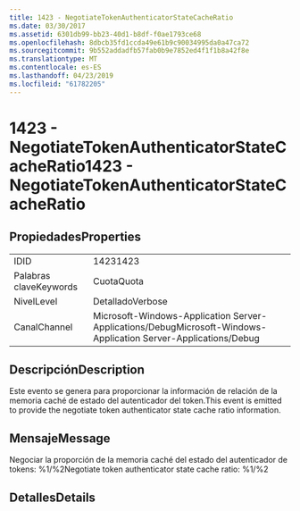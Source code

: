 ```yaml
---
title: 1423 - NegotiateTokenAuthenticatorStateCacheRatio
ms.date: 03/30/2017
ms.assetid: 6301db99-bb23-40d1-b8df-f0ae1793ce68
ms.openlocfilehash: 8dbcb35fd1ccda49e61b9c90034995da0a47ca72
ms.sourcegitcommit: 9b552addadfb57fab0b9e7852ed4f1f1b8a42f8e
ms.translationtype: MT
ms.contentlocale: es-ES
ms.lasthandoff: 04/23/2019
ms.locfileid: "61782205"
---
```

# <a name="1423---negotiatetokenauthenticatorstatecacheratio"></a><span data-ttu-id="9dd0d-102">1423 - NegotiateTokenAuthenticatorStateCacheRatio</span><span class="sxs-lookup"><span data-stu-id="9dd0d-102">1423 - NegotiateTokenAuthenticatorStateCacheRatio</span></span>
## <a name="properties"></a><span data-ttu-id="9dd0d-103">Propiedades</span><span class="sxs-lookup"><span data-stu-id="9dd0d-103">Properties</span></span>  
  
|||  
|-|-|  
|<span data-ttu-id="9dd0d-104">ID</span><span class="sxs-lookup"><span data-stu-id="9dd0d-104">ID</span></span>|<span data-ttu-id="9dd0d-105">1423</span><span class="sxs-lookup"><span data-stu-id="9dd0d-105">1423</span></span>|  
|<span data-ttu-id="9dd0d-106">Palabras clave</span><span class="sxs-lookup"><span data-stu-id="9dd0d-106">Keywords</span></span>|<span data-ttu-id="9dd0d-107">Cuota</span><span class="sxs-lookup"><span data-stu-id="9dd0d-107">Quota</span></span>|  
|<span data-ttu-id="9dd0d-108">Nivel</span><span class="sxs-lookup"><span data-stu-id="9dd0d-108">Level</span></span>|<span data-ttu-id="9dd0d-109">Detallado</span><span class="sxs-lookup"><span data-stu-id="9dd0d-109">Verbose</span></span>|  
|<span data-ttu-id="9dd0d-110">Canal</span><span class="sxs-lookup"><span data-stu-id="9dd0d-110">Channel</span></span>|<span data-ttu-id="9dd0d-111">Microsoft-Windows-Application Server-Applications/Debug</span><span class="sxs-lookup"><span data-stu-id="9dd0d-111">Microsoft-Windows-Application Server-Applications/Debug</span></span>|  
  
## <a name="description"></a><span data-ttu-id="9dd0d-112">Descripción</span><span class="sxs-lookup"><span data-stu-id="9dd0d-112">Description</span></span>  
 <span data-ttu-id="9dd0d-113">Este evento se genera para proporcionar la información de relación de la memoria caché de estado del autenticador del token.</span><span class="sxs-lookup"><span data-stu-id="9dd0d-113">This event is emitted to provide the negotiate token authenticator state cache ratio information.</span></span>  
  
## <a name="message"></a><span data-ttu-id="9dd0d-114">Mensaje</span><span class="sxs-lookup"><span data-stu-id="9dd0d-114">Message</span></span>  
 <span data-ttu-id="9dd0d-115">Negociar la proporción de la memoria caché del estado del autenticador de tokens: %1/%2</span><span class="sxs-lookup"><span data-stu-id="9dd0d-115">Negotiate token authenticator state cache ratio: %1/%2</span></span>  
  
## <a name="details"></a><span data-ttu-id="9dd0d-116">Detalles</span><span class="sxs-lookup"><span data-stu-id="9dd0d-116">Details</span></span>

